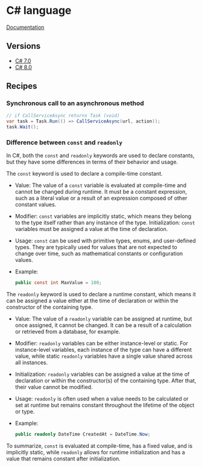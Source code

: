 # C# language

[Documentation](https://docs.microsoft.com/en-us/dotnet/csharp/)

## Versions

- [C# 7.0](csharp70.md)
- [C# 8.0](csharp80.md)

## Recipes

### Synchronous call to an asynchronous method

```csharp
// if CallServiceAsync returns Task (void)
var task = Task.Run(() => CallServiceAsync(url, action));
task.Wait();
```

### Difference between `const` and `readonly`

In C#, both the `const` and `readonly` keywords are used to declare constants, but they have some differences in terms of their behavior and usage.

The `const` keyword is used to declare a compile-time constant.

- Value: The value of a `const` variable is evaluated at compile-time and cannot be changed during runtime. It must be a constant expression, such as a literal value or a result of an expression composed of other constant values.
- Modifier: `const` variables are implicitly static, which means they belong to the type itself rather than any instance of the type.
Initialization: `const` variables must be assigned a value at the time of declaration.
- Usage: `const` can be used with primitive types, enums, and user-defined types. They are typically used for values that are not expected to change over time, such as mathematical constants or configuration values.
- Example:

    ```csharp
    public const int MaxValue = 100;
    ```

The `readonly` keyword is used to declare a runtime constant, which means it can be assigned a value either at the time of declaration or within the constructor of the containing type.

- Value: The value of a `readonly` variable can be assigned at runtime, but once assigned, it cannot be changed. It can be a result of a calculation or retrieved from a database, for example.
- Modifier: `readonly` variables can be either instance-level or static. For instance-level variables, each instance of the type can have a different value, while static `readonly` variables have a single value shared across all instances.
- Initialization: `readonly` variables can be assigned a value at the time of declaration or within the constructor(s) of the containing type. After that, their value cannot be modified.
- Usage: `readonly` is often used when a value needs to be calculated or set at runtime but remains constant throughout the lifetime of the object or type.
- Example:

    ```csharp
    public readonly DateTime CreatedAt = DateTime.Now;
    ```

To summarize, `const` is evaluated at compile-time, has a fixed value, and is implicitly static, while `readonly` allows for runtime initialization and has a value that remains constant after initialization.
